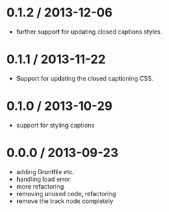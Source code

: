
0.1.2 / 2013-12-06 
==================
 * further support for updating closed captions styles.

0.1.1 / 2013-11-22 
==================

 * Support for updating the closed captioning CSS.

0.1.0 / 2013-10-29 
==================

 * support for styling captions

0.0.0 / 2013-09-23
==================

 * adding Gruntfile etc.
 * handling load error.
 * more refactoring
 * removing unused code, refactoring
 * remove the track node completely